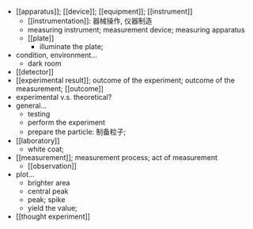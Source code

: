 - [[apparatus]]; [[device]]; [[equipment]]; [[instrument]]
    - [[instrumentation]]: 器械操作, 仪器制造 
    - measuring instrument; measurement device; measuring apparatus
    - [[plate]]
        - illuminate the plate;
- condition, environment...
    - dark room
- [[detector]]
- [[experimental result]]; outcome of the experiment; outcome of the measurement; [[outcome]]
- experimental v.s. theoretical?
- general...
    - testing
    - perform the experiment
    - prepare the particle: 制备粒子;
- [[laboratory]]
    - white coat;
- [[measurement]]; measurement process; act of measurement
    - [[observation]]
- plot...
    - brighter area
    - central peak
    - peak; spike
    - yield the value;
- [[thought experiment]]
